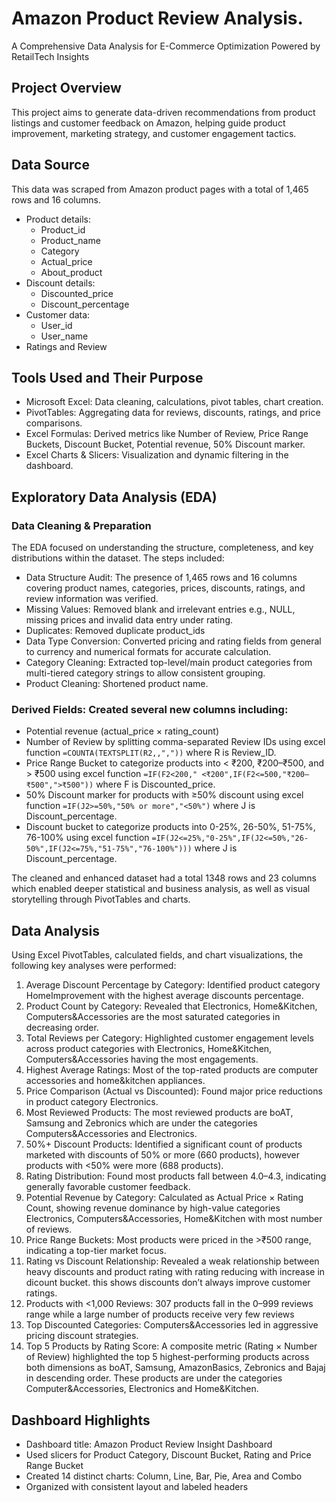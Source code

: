 # Amazon Product Review Analysis.
A Comprehensive Data Analysis for E-Commerce Optimization Powered by  RetailTech Insights

## Project Overview
This project aims to generate data-driven recommendations from product listings and customer feedback on Amazon, helping guide product improvement, marketing strategy, and customer engagement tactics.

## Data Source
This data was scraped from Amazon product pages with a total of 1,465 rows and 16 columns.
* Product details:
   * Product_id
   * Product_name
   * Category
   * Actual_price
   * About_product
* Discount details:
   * Discounted_price
   * Discount_percentage
* Customer data:
  * User_id
  * User_name
* Ratings and Review

## Tools Used and Their Purpose
* Microsoft Excel: Data cleaning, calculations, pivot tables, chart creation.
* PivotTables: Aggregating data for reviews, discounts, ratings, and price comparisons.
* Excel Formulas: Derived metrics like Number of Review, Price Range Buckets, Discount Bucket, Potential revenue, 50% Discount marker.
* Excel Charts & Slicers: Visualization and dynamic filtering in the dashboard.
  
## Exploratory Data Analysis (EDA)
### Data Cleaning & Preparation
The EDA focused on understanding the structure, completeness, and key distributions within the dataset. The steps included:
* Data Structure Audit: The presence of 1,465 rows and 16 columns covering product names, categories, prices, discounts, ratings, and review information was verified.
* Missing Values: Removed blank and irrelevant entries e.g., NULL, missing prices and invalid data entry under rating.
* Duplicates: Removed duplicate product_ids
* Data Type Conversion: Converted pricing and rating fields from general to currency and numerical formats for accurate calculation.
* Category Cleaning: Extracted top-level/main product categories from multi-tiered category strings to allow consistent grouping.
* Product Cleaning: Shortened product name.

### Derived Fields: Created several new columns including:
* Potential revenue (actual_price × rating_count)
* Number of Review by splitting comma-separated Review IDs using excel function
  `=COUNTA(TEXTSPLIT(R2,,","))` where R is Review_ID.
* Price Range Bucket to categorize products into < ₹200, ₹200–₹500, and > ₹500 using excel function
  `=IF(F2<200," <₹200",IF(F2<=500,"₹200–₹500",">₹500"))` where F is Discounted_price.
* 50% Discount marker for products with ≥50% discount using excel function
  `=IF(J2>=50%,"50% or more","<50%")` where J is Discount_percentage.
* Discount bucket to categorize products into 0-25%, 26-50%, 51-75%, 76-100% using excel function
  `=IF(J2<=25%,"0-25%",IF(J2<=50%,"26-50%",IF(J2<=75%,"51-75%","76-100%")))` where J is Discount_percentage.

The cleaned and enhanced dataset had a total 1348 rows and 23 columns which enabled deeper statistical and business analysis, as well as visual storytelling through PivotTables and charts.

## Data Analysis
Using Excel PivotTables, calculated fields, and chart visualizations, the following key analyses were performed:
1. Average Discount Percentage by Category: Identified product category HomeImprovement with the highest average discounts percentage.
2. Product Count by Category: Revealed that Electronics, Home&Kitchen, Computers&Accessories are the most saturated categories in decreasing order.
3. Total Reviews per Category: Highlighted customer engagement levels across product categories with Electronics, Home&Kitchen, Computers&Accessories having the most engagements.
4. Highest Average Ratings: Most of the top-rated products are computer accessories and home&kitchen appliances.
5. Price Comparison (Actual vs Discounted): Found major price reductions in product category Electronics.
6. Most Reviewed Products: The most reviewed products are boAT, Samsung and Zebronics which are under the categories Computers&Accessories and Electronics.
7. 50%+ Discount Products: Identified a significant count of products marketed with discounts of 50% or more (660 products), however products with <50% were more (688 products).
8. Rating Distribution: Found most products fall between 4.0–4.3, indicating generally favorable customer feedback.
9. Potential Revenue by Category: Calculated as Actual Price × Rating Count, showing revenue dominance by high-value categories Electronics, Computers&Accessories, Home&Kitchen with most number of reviews.
10. Price Range Buckets: Most products were priced in the >₹500 range, indicating a top-tier market focus.
11. Rating vs Discount Relationship: Revealed a weak relationship between heavy discounts and product rating with rating reducing with increase in dicount bucket. this shows discounts don’t always improve customer ratings.
12. Products with <1,000 Reviews: 307 products fall in the 0–999 reviews range while a large number of products receive very few reviews
13. Top Discounted Categories: Computers&Accessories led in aggressive pricing discount strategies.
14. Top 5 Products by Rating Score: A composite metric (Rating × Number of Review) highlighted the top 5 highest-performing products across both dimensions as boAT, Samsung, AmazonBasics, Zebronics and Bajaj in descending order. These products are under the categories Computer&Accessories, Electronics and Home&Kitchen.
## Dashboard Highlights
* Dashboard title: Amazon Product Review Insight Dashboard
* Used slicers for Product Category, Discount Bucket, Rating and Price Range Bucket
* Created 14 distinct charts:
Column, Line, Bar, Pie, Area and Combo
* Organized with consistent layout and labeled headers



